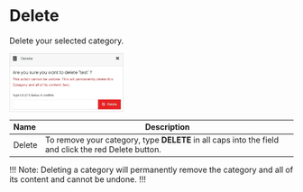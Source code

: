 # Delete

Delete your selected category.
    
<img src="../../../../../../images/deletecategory.jpg" alt="deletecategory" style="width: 40%; display: block"></a>

**Name** | **Description** 
:--- | ---
Delete | To remove your category, type **DELETE** in all caps into the field and click the red Delete button.

!!! Note:
Deleting a category will permanently remove the category and all of its content and cannot be undone.
!!!
